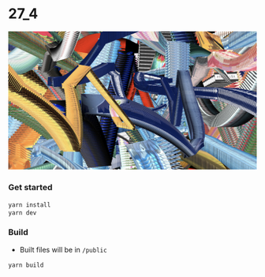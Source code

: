 # 27_4
![](art/art.png)

### Get started
```
yarn install
yarn dev
```

### Build
- Built files will be in `/public`
```
yarn build
```